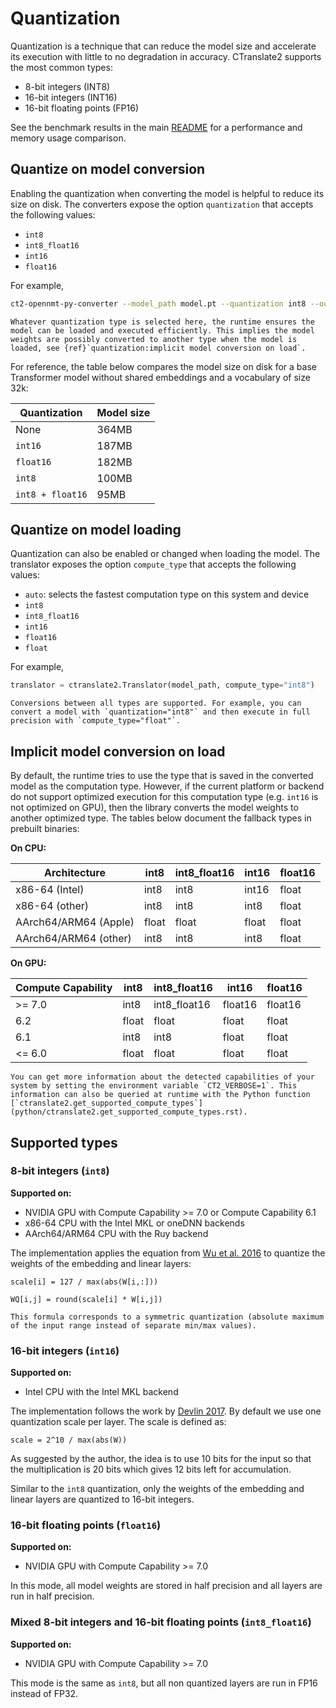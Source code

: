 # Quantization

Quantization is a technique that can reduce the model size and accelerate its execution with little to no degradation in accuracy. CTranslate2 supports the most common types:

* 8-bit integers (INT8)
* 16-bit integers (INT16)
* 16-bit floating points (FP16)

See the benchmark results in the main [README](https://github.com/OpenNMT/CTranslate2#benchmarks) for a performance and memory usage comparison.

## Quantize on model conversion

Enabling the quantization when converting the model is helpful to reduce its size on disk. The converters expose the option `quantization` that accepts the following values:

* `int8`
* `int8_float16`
* `int16`
* `float16`

For example,

```bash
ct2-opennmt-py-converter --model_path model.pt --quantization int8 --output_dir ct2_model
```

```{note}
Whatever quantization type is selected here, the runtime ensures the model can be loaded and executed efficiently. This implies the model weights are possibly converted to another type when the model is loaded, see {ref}`quantization:implicit model conversion on load`.
```

For reference, the table below compares the model size on disk for a base Transformer model without shared embeddings and a vocabulary of size 32k:

| Quantization | Model size |
| --- | --- |
| None | 364MB |
| `int16` | 187MB |
| `float16` | 182MB |
| `int8` | 100MB |
| `int8 + float16` | 95MB |

## Quantize on model loading

Quantization can also be enabled or changed when loading the model. The translator exposes the option `compute_type` that accepts the following values:

* `auto`: selects the fastest computation type on this system and device
* `int8`
* `int8_float16`
* `int16`
* `float16`
* `float`

For example,

```python
translator = ctranslate2.Translator(model_path, compute_type="int8")
```

```{tip}
Conversions between all types are supported. For example, you can convert a model with `quantization="int8"` and then execute in full precision with `compute_type="float"`.
```

## Implicit model conversion on load

By default, the runtime tries to use the type that is saved in the converted model as the computation type. However, if the current platform or backend do not support optimized execution for this computation type (e.g. `int16` is not optimized on GPU), then the library converts the model weights to another optimized type. The tables below document the fallback types in prebuilt binaries:

**On CPU:**

| Architecture | int8 | int8_float16 | int16 | float16 |
| --- | --- | --- | --- | --- |
| x86-64 (Intel) | int8 | int8 | int16 | float |
| x86-64 (other) | int8 | int8 | int8 | float |
| AArch64/ARM64 (Apple) | float | float | float | float |
| AArch64/ARM64 (other) | int8 | int8 | int8 | float |

**On GPU:**

| Compute Capability | int8 | int8_float16 | int16 | float16 |
| --- | --- | --- | --- | --- |
| >= 7.0 | int8 | int8_float16 | float16 | float16 |
| 6.2 | float | float | float | float |
| 6.1 | int8 | int8 | float | float |
| <= 6.0 | float | float | float | float |

```{tip}
You can get more information about the detected capabilities of your system by setting the environment variable `CT2_VERBOSE=1`. This information can also be queried at runtime with the Python function [`ctranslate2.get_supported_compute_types`](python/ctranslate2.get_supported_compute_types.rst).
```

## Supported types

### 8-bit integers (`int8`)

**Supported on:**

* NVIDIA GPU with Compute Capability >= 7.0 or Compute Capability 6.1
* x86-64 CPU with the Intel MKL or oneDNN backends
* AArch64/ARM64 CPU with the Ruy backend

The implementation applies the equation from [Wu et al. 2016](https://arxiv.org/abs/1609.08144) to quantize the weights of the embedding and linear layers:

```text
scale[i] = 127 / max(abs(W[i,:]))

WQ[i,j] = round(scale[i] * W[i,j])
```

```{note}
This formula corresponds to a symmetric quantization (absolute maximum of the input range instead of separate min/max values).
```

### 16-bit integers (`int16`)

**Supported on:**

* Intel CPU with the Intel MKL backend

The implementation follows the work by [Devlin 2017](https://arxiv.org/abs/1705.01991). By default we use one quantization scale per layer. The scale is defined as:

```text
scale = 2^10 / max(abs(W))
```

As suggested by the author, the idea is to use 10 bits for the input so that the multiplication is 20 bits which gives 12 bits left for accumulation.

Similar to the `int8` quantization, only the weights of the embedding and linear layers are quantized to 16-bit integers.

### 16-bit floating points (`float16`)

**Supported on:**

* NVIDIA GPU with Compute Capability >= 7.0

In this mode, all model weights are stored in half precision and all layers are run in half precision.

### Mixed 8-bit integers and 16-bit floating points (`int8_float16`)

**Supported on:**

* NVIDIA GPU with Compute Capability >= 7.0

This mode is the same as `int8`, but all non quantized layers are run in FP16 instead of FP32.
